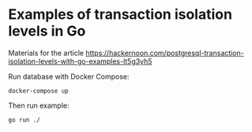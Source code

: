 # Examples of transaction isolation levels in Go
Materials for the article https://hackernoon.com/postgresql-transaction-isolation-levels-with-go-examples-lt5g3yh5

Run database with Docker Compose:
```
docker-compose up
```

Then run example:
```
go run ./
```
